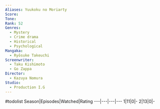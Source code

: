```yaml
---
Aliases: Yuukoku no Moriarty
Score:
Tone: 
Rank: 52
Genres:
  - Mystery
  - Crime drama
  - Historical
  - Psychological
Mangaka:
  - Ryōsuke Takeuchi
Screenwriter:
  - Taku Kishimoto
  - Go Zappa
Director:
  - Kazuya Nomura
Studio:
  - Production I.G
---
```

#todolist
Season|Episodes|Watched|Rating
---|---|---|---
1|11|0|-
2|13|0|-
